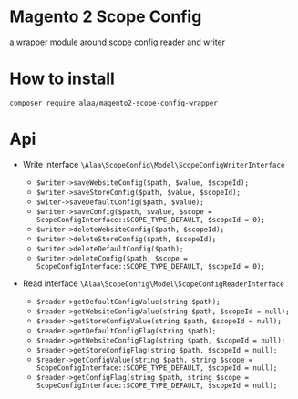 # Magento 2 Scope Config

a wrapper module around scope config reader and writer

# How to install
`composer require alaa/magento2-scope-config-wrapper`

# Api

- Write interface `\Alaa\ScopeConfig\Model\ScopeConfigWriterInterface`
    - `$writer->saveWebsiteConfig($path, $value, $scopeId);`
    - `$writer->saveStoreConfig($path, $value, $scopeId);`
    - `$witer->saveDefaultConfig($path, $value);`
    - `$writer->saveConfig($path, $value, $scope = ScopeConfigInterface::SCOPE_TYPE_DEFAULT, $scopeId = 0);`
    - `$writer->deleteWebsiteConfig($path, $scopeId);`
    - `$writer->deleteStoreConfig($path, $scopeId);`
    - `$writer->deleteDefaultConfig($path);`
    - `$writer->deleteConfig($path, $scope = ScopeConfigInterface::SCOPE_TYPE_DEFAULT, $scopeId = 0);`

- Read interface `\Alaa\ScopeConfig\Model\ScopeConfigReaderInterface`
    - `$reader->getDefaultConfigValue(string $path);`
    - `$reader->getWebsiteConfigValue(string $path, $scopeId = null);`
    - `$reader->getStoreConfigValue(string $path, $scopeId = null);`
    - `$reader->getDefaultConfigFlag(string $path);`
    - `$reader->getWebsiteConfigFlag(string $path, $scopeId = null);`
    - `$reader->getStoreConfigFlag(string $path, $scopeId = null);`
    - `$reader->getConfigValue(string $path, string $scope = ScopeConfigInterface::SCOPE_TYPE_DEFAULT, $scopeId = null);`
    - `$reader->getConfigFlag(string $path, string $scope = ScopeConfigInterface::SCOPE_TYPE_DEFAULT, $scopeId = null);`